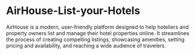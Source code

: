 # AirHouse-List-your-Hotels

AirHouse is a modern, user-friendly platform designed to help hoteliers and property owners list and manage their hotel properties online. It streamlines the process of creating compelling listings, showcasing amenities, setting pricing and availability, and reaching a wide audience of travelers.
